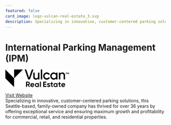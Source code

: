 ```yaml
---
featured: false
card_image: logo-vulcan-real-estate_3.svg
description: Specializing in innovative, customer-centered parking solutions, this Seattle-based, family-owned company has thrived for over 36 years by offering exceptional service and ensuring maximum growth and profitability for commercial, retail, and residential properties.
---
```


# International Parking Management (IPM)
<img src="logo-vulcan-real-estate_3.svg" alt="Logo" style="max-width: 200px; height: auto;">

<a href="https://ipmseattle.com/">Visit Website</a>  
Specializing in innovative, customer-centered parking solutions, this Seattle-based, family-owned company has thrived for over 36 years by offering exceptional service and ensuring maximum growth and profitability for commercial, retail, and residential properties.
